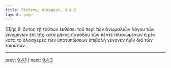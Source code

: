 ```yaml
---
title: Ptolemy, Almagest, 9.4.2
layout: page
---
```


Ἑξῆς δ' ὄντος τῇ τούτων ἐκθέσει τοῦ περὶ τῶν ἀνωμαλιῶν λόγου τῶν γινομένων ἐπὶ τῆς κατὰ μῆκος παρόδου τῶν πέντε πλανωμένων ἡ μὲν κατὰ τὸ ὁλοσχερὲς τῶν ὑποτυπώσεων ἐπιβολὴ γέγονεν ἡμῖν διὰ τῶν τοιούτων. 

---

prev: [9.4.1](../9.4.1/) | next: [9.4.3](../9.4.3/)

